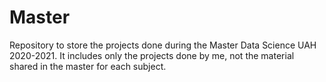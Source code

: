 # Master

Repository to store the projects done during the Master Data Science UAH 2020-2021. 
It includes only the projects done by me, not the material shared in the master for each subject.